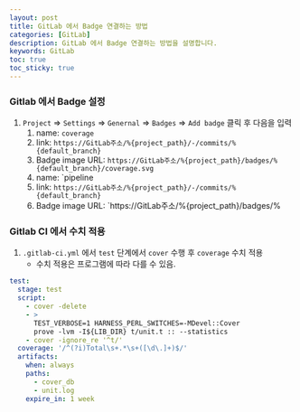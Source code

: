 ```yaml
---
layout: post
title: GitLab 에서 Badge 연결하는 방법
categories: [GitLab]
description: GitLab 에서 Badge 연결하는 방법을 설명합니다.
keywords: GitLab
toc: true
toc_sticky: true
---
```


### Gitlab 에서 Badge 설정

1. `Project` => `Settings` => `Genernal` => `Badges` => `Add badge` 클릭 후 다음을 입력
   1. name: `coverage`
   2. link: `https://GitLab주소/%{project_path}/-/commits/%{default_branch}`
   3. Badge image URL: `https://GitLab주소/%{project_path}/badges/%{default_branch}/coverage.svg`
   4. name: `pipeline
   5. link: `https://GitLab주소/%{project_path}/-/commits/%{default_branch}`
   6. Badge image URL: `https://GitLab주소/%{project_path}/badges/%

### Gitlab CI 에서 수치 적용

1. `.gitlab-ci.yml` 에서 `test` 단계에서 `cover` 수행 후 `coverage` 수치 적용
   - 수치 적용은 프로그램에 따라 다를 수 있음.

```yaml
test:
  stage: test
  script:
    - cover -delete
    - >
      TEST_VERBOSE=1 HARNESS_PERL_SWITCHES=-MDevel::Cover
      prove -lvm -I${LIB_DIR} t/unit.t :: --statistics
    - cover -ignore_re '^t/'
  coverage: '/^(?i)Total\s+.*\s+([\d\.]+)$/'
  artifacts:
    when: always
    paths:
      - cover_db
      - unit.log
    expire_in: 1 week
```
